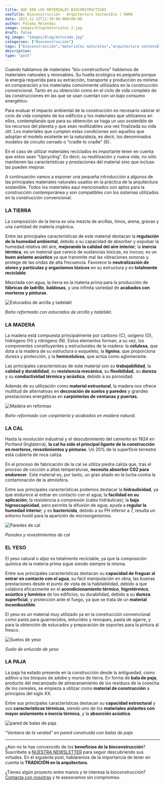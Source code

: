 ```yaml
---
title: QUÉ SON LOS MATERIALES BIOCONSTRUCTIVOS
seoTitle: Bioconstrucción - Arquitectura Sostenible | RAMA
date: 2021-12-22T11:39:00.000+06:00
author: Paloma Melendez
image: images/blog/materiales 2.jpg
draft: false
bg_image: "images/blog/estucado.jpg"
categories: ["Bioconstrucción"]
tags: ["bioconstrucción","materiales naturales","arquitectura sostenible"]
description: 
type: "post" 
---
```


Cuando hablamos de materiales "bio-constructivos" hablamos de materiales naturales y renovables. Su huella ecológica es pequeña porque la energía requerida para su extracción, transporte y producción es mínima en comparación a los materiales comúnmente utilizados en la construcción convencional. Tanto en su obtención como en el ciclo de vida completo de las construcciones en las que se usan cuentan con un bajo consumo energético.

Para evaluar el impacto ambiental de la construcción es necesario valorar el ciclo de vida completo de los edificios y los materiales que utilizamos en ellos, contemplando que para su obtención se haga un uso sostenible de los recursos del planeta y que sean reutilizables una vez finalizada su vida útil.
Los materiales que cumplen estas condiciones son aquellos que adoptan el modelo existente en la naturaleza, es decir, los denominados modelos de circuito cerrado o “cradle to cradle” (6).

En el caso de utilizar materiales reciclados es importante tener en cuenta que estos sean “Upcycling”. Es decir, su reutilización y nueva vida, no sólo mantienen las características y prestaciones del material sino que incluso las pueden mejorar.

A continuación vamos a exponer una pequeña introducción a algunos de las principales materiales naturales usados en la práctica de la arquitectura sostenible. Todos los materiales aquí mencionados son aptos para la construcción contemporánea y son compatibles con los sistemas utilizados en la construcción convencional.

### LA TIERRA

La composición de la tierra es una mezcla de arcillas, limos, arena, gravas y una cantidad de materia orgánica.

Entre las principales características de este material destacan la **regulación de la humedad ambiental**, debido a su capacidad de absorber y expulsar la humedad relativa del aire, **mejorando la calidad del aire interior**; la **inercia térmica**, es un material que carece de sustancias tóxicas, es inocuo; es un **buen aislante acústico** ya que transmite mal las vibraciones sonoras y protege de las ondas de alta frecuencia. Favorece la **neutralización de olores y partículas y organismos tóxicos** en su estructura y es **totalmente reciclable**.

Mezclada con agua, la tierra es la materia prima para la producción de **fábricas de ladrillo**, **baldosas**, y una infinita variedad de **acabados con morteros y pinturas**. 

![Estucados de arcilla y tadelakt](https://i.pinimg.com/564x/c7/30/d7/c730d76a2e0cfc5badfa8887191e020d.jpg) 

*Baño reformado con estucados de arcilla y tadelakt.* 


### LA MADERA

La madera está compuesta principalmente por carbono (C), oxígeno (O), hidrógeno (H) y nitrógeno (N). Estos elementos forman, a su vez, los componentes constituyentes y estructurales de la madera: la **celulosa**, que dota a la madera de su estructura o esqueleto, la **lignina**, que proporciona dureza y protección, y la **hemicelulosa**, que actúa como aglomerante.

Las principales características de este material son su **trabajabilidad**, la **calidad y durabilidad**, su **resistencia mecánica**, su **flexibilidad**, su **dureza** y su **conductividad térmica y acústica**, debido a su porosidad.

Además de su utilización como **material estructural**, la madera nos ofrece multitud de alternativas en **decoración de suelos y paredes** y grandes prestaciones energéticas en **carpinterías de ventanas y puertas.** 

![Madera en reformas](https://i.pinimg.com/564x/b8/74/82/b87482a24ac74efe0965c041a00f25d7.jpg) 

*Baño reformado con carpintería y acabados en madera natural.* 

### LA CAL

Hasta la revolución industrial y el descubrimiento del cemento en 1824 en Portland (Inglaterra), **la cal ha sido el principal ligante de la construcción en morteros, revestimientos y pinturas**. Un 20% de la superficie terrestre está cubierta de roca caliza.

En el proceso de fabricación de la cal se utiliza piedra caliza que, tras el proceso de cocción a altas temperaturas, **necesita absorber C02 para endurecer**. Este material es, por tanto, un gran aliado en la lucha contra la contaminación de la atmósfera. 

Entre sus principales características podemos destacar la **hidraulicidad**, ya que endurece al entrar en contacto con el agua; la **facilidad en su aplicación**; la resistencia a compresión (cales hidráulicas); la **baja higroscopicidad**, pero permite la difusión de agua; ayuda a **regular la humedad interior**; y es **bactericida**, debido a su PH inferior a 7, resulta un entorno hostil para la aparición de microorganismos.

![Paredes de cal](https://i.pinimg.com/564x/0d/67/ef/0d67ef6cd3038390e756fc965ba29758.jpg) 

*Paredes y revestimientos de cal* 

### EL YESO

El yeso natural o aljez es totalmente reciclable, ya que la composición química de la materia prima sigue siendo siempre la misma. 

Entre sus principales características destacan su **capacidad de fraguar al entrar en contacto con el agua**, su fácil manipulación en obra, las buenas prestaciones desde el punto de vista de la habitabilidad, debido a que colabora eficazmente en el **acondicionamiento térmico**, **higrotérmico**, **acústico y lumínico** de los edificios; su durabilidad, debido a su **dureza superficial**, y protección ante el fuego, ya que se trata de un **material incombustible**.

El yeso es un material muy utilizado ya en la construcción convencional como pasta para guarnecidos, enlucidos y revoques, pasta de agarre, y para la obtención de estucados y preparación de soportes para la pintura al fresco.

![Suelos de yeso](https://i.pinimg.com/564x/66/b0/ce/66b0ceb22f0233b08244b2fd576247c8.jpg) 

*Suelo de enlucido de yeso* 

### LA PAJA

La paja ha estado presente en la construcción desde la antiguedad, como aditivo a los bloques de adobe y muros de tierra. En forma de **bala de paja**, producto del mecanizado de almacenamiento de los residuos de la cosecha de los cereales, se empieza a utilizar como **material de construcción** a principios del siglo XX.

Entre sus principales características destacan su **capacidad estructural** y sus **características térmicas**, siendo uno de los **materiales aislantes con mayor aislamiento e inercia térmica**, y la **absorción acústica**.


![pared de balas de paja](file:///C:/Users/palom/Documents/_PALOMA/WEB/Arch-website/themes/Arch-website/exampleSite/static/images/blog/porreres-31.png) 

*"Ventana de la verdad" en pared construida con balas de paja* 

______________________

¿Aún no te has convencido de los **beneficios de la bioconstrucción**? Suscríbete a [NUESTRA NEWSLETTER](https://tinyletter.com/RAMA_Arquitectas) para seguir descubriendo sus virtudes. En el siguiente post, hablaremos de la importancia de tener en cuenta la **TRADICIÓN en la arquitectura.**

¿Tienes algún proyecto entre manos y te interesa la bioconstrucción? [Contacta con nosotras](https://www.rama-arquitectas.es/contacto) y te asesoramos sin compromiso. 


